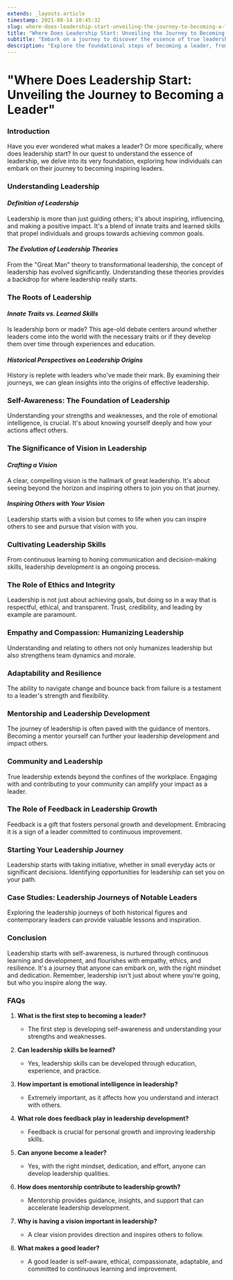 ```yaml
---
extends: _layouts.article
timestamp: 2021-08-14 10:45:32
slug: where-does-leadership-start-unveiling-the-journey-to-becoming-a-leader
title: "Where Does Leadership Start: Unveiling the Journey to Becoming a Leader"
subtitle: "Embark on a journey to discover the essence of true leadership and how you can start your path to becoming an inspiring leader today."
description: "Explore the foundational steps of becoming a leader, from understanding self-awareness to cultivating leadership skills and beyond. Dive into this comprehensive guide to kickstart your leadership journey, featuring insights into emotional intelligence, ethics, resilience, and the importance of mentorship."
---
```


# "Where Does Leadership Start: Unveiling the Journey to Becoming a Leader"

### **Introduction**
Have you ever wondered what makes a leader? Or more specifically, where does leadership start? In our quest to understand the essence of leadership, we delve into its very foundation, exploring how individuals can embark on their journey to becoming inspiring leaders.

### **Understanding Leadership**
#### *Definition of Leadership*
Leadership is more than just guiding others; it's about inspiring, influencing, and making a positive impact. It's a blend of innate traits and learned skills that propel individuals and groups towards achieving common goals.

#### *The Evolution of Leadership Theories*
From the "Great Man" theory to transformational leadership, the concept of leadership has evolved significantly. Understanding these theories provides a backdrop for where leadership really starts.

### **The Roots of Leadership**
#### *Innate Traits vs. Learned Skills*
Is leadership born or made? This age-old debate centers around whether leaders come into the world with the necessary traits or if they develop them over time through experiences and education.

#### *Historical Perspectives on Leadership Origins*
History is replete with leaders who've made their mark. By examining their journeys, we can glean insights into the origins of effective leadership.

### **Self-Awareness: The Foundation of Leadership**
Understanding your strengths and weaknesses, and the role of emotional intelligence, is crucial. It's about knowing yourself deeply and how your actions affect others.

### **The Significance of Vision in Leadership**
#### *Crafting a Vision*
A clear, compelling vision is the hallmark of great leadership. It's about seeing beyond the horizon and inspiring others to join you on that journey.

#### *Inspiring Others with Your Vision*
Leadership starts with a vision but comes to life when you can inspire others to see and pursue that vision with you.

### **Cultivating Leadership Skills**
From continuous learning to honing communication and decision-making skills, leadership development is an ongoing process.

### **The Role of Ethics and Integrity**
Leadership is not just about achieving goals, but doing so in a way that is respectful, ethical, and transparent. Trust, credibility, and leading by example are paramount.

### **Empathy and Compassion: Humanizing Leadership**
Understanding and relating to others not only humanizes leadership but also strengthens team dynamics and morale.

### **Adaptability and Resilience**
The ability to navigate change and bounce back from failure is a testament to a leader's strength and flexibility.

### **Mentorship and Leadership Development**
The journey of leadership is often paved with the guidance of mentors. Becoming a mentor yourself can further your leadership development and impact others.

### **Community and Leadership**
True leadership extends beyond the confines of the workplace. Engaging with and contributing to your community can amplify your impact as a leader.

### **The Role of Feedback in Leadership Growth**
Feedback is a gift that fosters personal growth and development. Embracing it is a sign of a leader committed to continuous improvement.

### **Starting Your Leadership Journey**
Leadership starts with taking initiative, whether in small everyday acts or significant decisions. Identifying opportunities for leadership can set you on your path.

### **Case Studies: Leadership Journeys of Notable Leaders**
Exploring the leadership journeys of both historical figures and contemporary leaders can provide valuable lessons and inspiration.

### **Conclusion**
Leadership starts with self-awareness, is nurtured through continuous learning and development, and flourishes with empathy, ethics, and resilience. It's a journey that anyone can embark on, with the right mindset and dedication. Remember, leadership isn't just about where you're going, but who you inspire along the way.

### **FAQs**
1. **What is the first step to becoming a leader?**
   - The first step is developing self-awareness and understanding your strengths and weaknesses.

2. **Can leadership skills be learned?**
   - Yes, leadership skills can be developed through education, experience, and practice.

3. **How important is emotional intelligence in leadership?**
   - Extremely important, as it affects how you understand and interact with others.

4. **What role does feedback play in leadership development?**
   - Feedback is crucial for personal growth and improving leadership skills.

5. **Can anyone become a leader?**
   - Yes, with the right mindset, dedication, and effort, anyone can develop leadership qualities.

6. **How does mentorship contribute to leadership growth?**
   - Mentorship provides guidance, insights, and support that can accelerate leadership development.

7. **Why is having a vision important in leadership?**
   - A clear vision provides direction and inspires others to follow.

8. **What makes a good leader?**
   - A good leader is self-aware, ethical, compassionate, adaptable, and committed to continuous learning and improvement.
